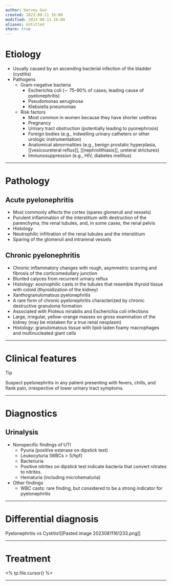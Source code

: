 ```yaml
---
author: Harvey Guo
created: 2023-08-11 16:00
modified: 2023-08-11 16:00
aliases: Untitled
share: true
---
```

# Etiology
- Usually caused by an ascending bacterial infection of the bladder (cystitis)
- Pathogens
	- Gram-negative bacteria
		- Escherichia coli (∼ 75–90% of cases; leading cause of pyelonephritis)
		- Pseudomonas aeruginosa
		- Klebsiella pneumoniae
  - Risk factors
	- Most common in women because they have shorter urethras
	- Pregnancy
	- Urinary tract obstruction (potentially leading to pyonephrosis)
	- Foreign bodies (e.g., indwelling urinary catheters or other urologic instrumentation)
	- Anatomical abnormalities (e.g., benign prostatic hyperplasia, [[vesicoureteral reflux]], [[nephrolithiasis]], ureteral strictures)
	- Immunosuppression (e.g., HIV, diabetes mellitus)

---
# Pathology
## Acute pyelonephritis
- Most commonly affects the cortex (spares glomeruli and vessels)
- Purulent inflammation of the interstitium with destruction of the parenchyma, the renal tubules, and, in some cases, the renal pelvis
- Histology
- Neutrophilic infiltration of the renal tubules and the interstitium 
- Sparing of the glomeruli and intrarenal vessels
## Chronic pyelonephritis
- Chronic inflammatory changes with rough, asymmetric scarring and fibrosis of the corticomedullary junction 
- Blunted calyces from recurrent urinary reflux
- Histology: eosinophilic casts in the tubules that resemble thyroid tissue with coloid (thyroidization of the kidney) 
- Xanthogranulomatous pyelonephritis
- A rare form of chronic pyelonephritis characterized by chronic destructive granuloma formation
- Associated with Proteus mirabilis and Escherichia coli infections
- Large, irregular, yellow-orange masses on gross examination of the kidney (may be mistaken for a true renal neoplasm)
- Histology: granulomatous tissue with lipid-laden foamy macrophages and multinucleated giant cells

---
# Clinical features
>[!tip] 
>Suspect pyelonephritis in any patient presenting with fevers, chills, and flank pain, irrespective of lower urinary tract symptoms.

---
# Diagnostics
## Urinalysis
- Nonspecific findings of UTI
	- Pyuria (positive esterase on dipstick test)
	- Leukocyturia (WBCs > 5/hpf)
	- Bacteriuria
	- Positive nitrites on dipstick test indicate bacteria that convert nitrates to nitrites.
	- Hematuria (including microhematuria)
- Other findings
	- WBC casts: rare finding, but considered to be a strong indicator for pyelonephritis

---
# Differential diagnosis
Pyelonephritis vs Cystitis![[Pasted image 20230811161233.png]]

---
# Treatment
<% tp.file.cursor() %>

---
